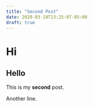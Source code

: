 ```yaml
---
title: "Second Post"
date: 2020-03-18T13:25:07-05:00
draft: true
---
```


# Hi 
## Hello

This is my **second** post.

Another line.